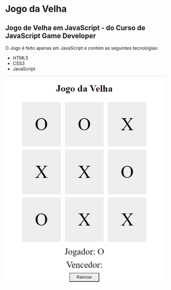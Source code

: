 # Jogo da Velha
## Jogo de Velha em JavaScript - do Curso de JavaScript Game Developer

O Jogo é feito apenas em JavaScript e contém as seguintes tecnologias:
- HTML5
- CSS3
- JavaScript

![screenshot](example.png?raw=true "screenshot")
